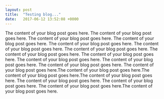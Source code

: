 ```yaml
---
layout: post
title:  "Testing blog..."
date:   2017-06-12 13:52:08 +0000
---
```



The content of your blog post goes here. The content of your blog post goes here. The content of your blog post goes here. The content of your blog post goes here. The content of your blog post goes here. The content of your blog post goes here. The content of your blog post goes here. The content of your blog post goes here. The content of your blog post goes here. The content of your blog post goes here. The content of your blog post goes here. The content of your blog post goes here. The content of your blog post goes here.The content of your blog post goes here.The content of your blog post goes here.The content of your blog post goes here. The content of your blog post goes here. The content of your blog post goes here. The content of your blog post goes here.The content of your blog post goes here.
